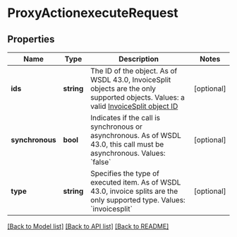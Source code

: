 # ProxyActionexecuteRequest

## Properties
Name | Type | Description | Notes
------------ | ------------- | ------------- | -------------
**ids** | **string** | The ID of the object. As of WSDL 43.0, InvoiceSplit objects are the only supported objects. Values: a valid [InvoiceSplit object ID](https://knowledgecenter.zuora.com/DC_Developers/SOAP_API/E1_SOAP_API_Object_Reference/InvoiceSplit) | [optional] 
**synchronous** | **bool** | Indicates if the call is synchronous or asynchronous. As of WSDL 43.0, this call must be asynchronous. Values: &#x60;false&#x60; | [optional] 
**type** | **string** | Specifies the type of executed item. As of WSDL 43.0, invoice splits are the only supported type. Values: &#x60;invoicesplit&#x60; | [optional] 

[[Back to Model list]](../README.md#documentation-for-models) [[Back to API list]](../README.md#documentation-for-api-endpoints) [[Back to README]](../README.md)


